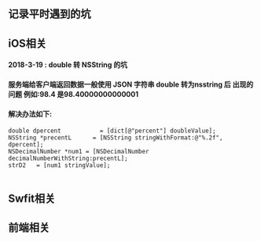 
## 记录平时遇到的坑
## iOS相关
#### 2018-3-19 : double 转 NSString 的坑
#### 服务端给客户端返回数据一般使用 JSON 字符串 double 转为nsstring 后 出现的问题 例如:98.4 是98.40000000000001
#### 解决办法如下:

```
double dpercent           = [dict[@"percent"] doubleValue];
NSString *precentL      = [NSString stringWithFormat:@"%.2f", dpercent];
NSDecimalNumber *num1 = [NSDecimalNumber decimalNumberWithString:precentL];
strD2   = [num1 stringValue];


```
## Swfit相关







## 前端相关
